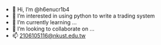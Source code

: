 - 👋 Hi, I’m @h6enucr1b4
- 👀 I’m interested in using python to write a trading system
- 🌱 I’m currently learning ...
- 💞️ I’m looking to collaborate on ...
- 📫 2106105116@nkust.edu.tw

<!---
h6enucr1b4/h6enucr1b4 is a ✨ special ✨ repository because its `README.md` (this file) appears on your GitHub profile.
You can click the Preview link to take a look at your changes.
--->
